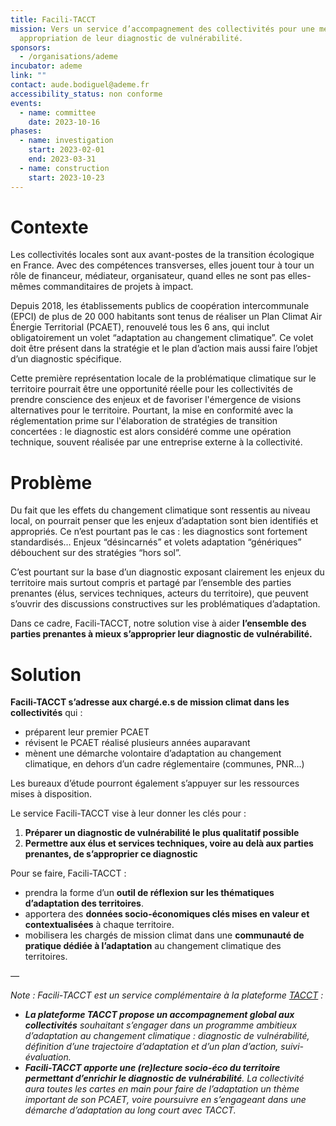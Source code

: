 ```yaml
---
title: Facili-TACCT
mission: Vers un service d’accompagnement des collectivités pour une meilleure
  appropriation de leur diagnostic de vulnérabilité.
sponsors:
  - /organisations/ademe
incubator: ademe
link: ""
contact: aude.bodiguel@ademe.fr
accessibility_status: non conforme
events:
  - name: committee
    date: 2023-10-16
phases:
  - name: investigation
    start: 2023-02-01
    end: 2023-03-31
  - name: construction
    start: 2023-10-23
---
```

# Contexte

Les collectivités locales sont aux avant-postes de la transition écologique en France. Avec des compétences transverses, elles jouent tour à tour un rôle de financeur, médiateur, organisateur, quand elles ne sont pas elles-mêmes commanditaires de projets à impact.

Depuis 2018, les établissements publics de coopération intercommunale (EPCI) de plus de 20 000 habitants sont tenus de réaliser un Plan Climat Air Énergie Territorial (PCAET), renouvelé tous les 6 ans, qui inclut obligatoirement un volet “adaptation au changement climatique”. Ce volet doit être présent dans la stratégie et le plan d’action mais aussi faire l’objet d’un diagnostic spécifique.

Cette première représentation locale de la problématique climatique sur le territoire pourrait être une opportunité réelle pour les collectivités de prendre conscience des enjeux et de favoriser l'émergence de visions alternatives pour le territoire. Pourtant, la mise en conformité avec la réglementation prime sur l'élaboration de stratégies de transition concertées : le diagnostic est alors considéré comme une opération technique, souvent réalisée par une entreprise externe à la collectivité.



# Problème

Du fait que les effets du changement climatique sont ressentis au niveau local, on pourrait penser que les enjeux d’adaptation sont bien identifiés et appropriés. Ce n’est pourtant pas le cas : les diagnostics sont fortement standardisés… Enjeux “désincarnés” et volets adaptation “génériques” débouchent sur des stratégies “hors sol”.

C’est pourtant sur la base d’un diagnostic exposant clairement les enjeux du territoire mais surtout compris et partagé par l’ensemble des parties prenantes (élus, services techniques, acteurs du territoire), que peuvent s’ouvrir des discussions constructives sur les problématiques d’adaptation.

Dans ce cadre, Facili-TACCT, notre solution vise à aider **l’ensemble des parties prenantes à mieux s’approprier leur diagnostic de vulnérabilité.**



# Solution

**Facili-TACCT s’adresse aux chargé.e.s de mission climat dans les collectivités** qui :

* préparent leur premier PCAET
* révisent le PCAET réalisé plusieurs années auparavant
* mènent une démarche volontaire d’adaptation au changement climatique, en dehors d’un cadre réglementaire (communes, PNR…)

Les bureaux d’étude pourront également s’appuyer sur les ressources mises à disposition.

Le service Facili-TACCT vise à leur donner les clés pour :

1. **Préparer un diagnostic de vulnérabilité le plus qualitatif possible**
2. **Permettre aux élus et services techniques, voire au delà aux parties prenantes, de s’approprier ce diagnostic**

Pour se faire, Facili-TACCT :

* prendra la forme d’un **outil de réflexion sur les thématiques d’adaptation des territoires**.
* apportera des **données socio-économiques clés mises en valeur et contextualisées** à chaque territoire.
* mobilisera les chargés de mission climat dans une **communauté de pratique dédiée à l’adaptation** au changement climatique des territoires.



*—*

*Note : Facili-TACCT est un service complémentaire à la plateforme [TACCT](https://tacct.ademe.fr/) :*

* ***La plateforme TACCT propose un accompagnement global aux collectivités** souhaitant s’engager dans un programme ambitieux d’adaptation au changement climatique : diagnostic de vulnérabilité, définition d’une trajectoire d’adaptation et d’un plan d’action, suivi-évaluation.*
* ***Facili-TACCT apporte une (re)lecture socio-éco du territoire permettant d’enrichir le diagnostic de vulnérabilité**. La collectivité aura toutes les cartes en main pour faire de l’adaptation un thème important de son PCAET, voire poursuivre en s’engageant dans une démarche d’adaptation au long court avec TACCT.*